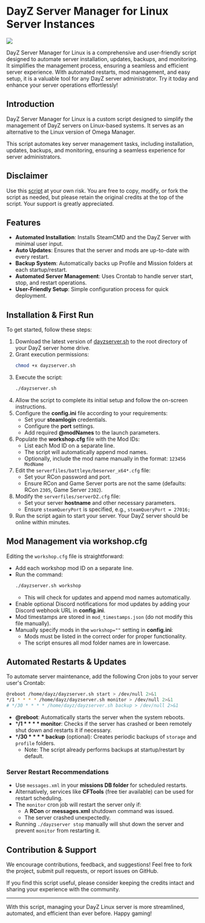 # DayZ Server Manager for Linux Server Instances

![](https://edge-prodberiffagroup.b-cdn.net/web/dayzservermanagerheadlinegifsmall-revisedyellow.gif)

DayZ Server Manager for Linux is a comprehensive and user-friendly script designed to automate server installation, updates, backups, and monitoring. It simplifies the management process, ensuring a seamless and efficient server experience. With automated restarts, mod management, and easy setup, it is a valuable tool for any DayZ server administrator. Try it today and enhance your server operations effortlessly!

## Introduction

DayZ Server Manager for Linux is a custom script designed to simplify the management of DayZ servers on Linux-based systems. It serves as an alternative to the Linux version of Omega Manager.

This script automates key server management tasks, including installation, updates, backups, and monitoring, ensuring a seamless experience for server administrators.

## Disclaimer

Use this [script](https://github.com/fiskce/DayZ-Server-Manager-Linux) at your own risk. You are free to copy, modify, or fork the script as needed, but please retain the original credits at the top of the script. Your support is greatly appreciated.

## Features

- **Automated Installation**: Installs SteamCMD and the DayZ Server with minimal user input.
- **Auto Updates**: Ensures that the server and mods are up-to-date with every restart.
- **Backup System**: Automatically backs up Profile and Mission folders at each startup/restart.
- **Automated Server Management**: Uses Crontab to handle server start, stop, and restart operations.
- **User-Friendly Setup**: Simple configuration process for quick deployment.

## Installation & First Run

To get started, follow these steps:

1. Download the latest version of [dayzserver.sh](https://raw.githubusercontent.com/fiskce/DayZ-Server-Manager-Linux/refs/heads/main/dayzserver.sh) to the root directory of your DayZ server home drive.
2. Grant execution permissions:
   ```sh
   chmod +x dayzserver.sh
   ```
3. Execute the script:
   ```sh
   ./dayzserver.sh
   ```
4. Allow the script to complete its initial setup and follow the on-screen instructions.
5. Configure the **config.ini** file according to your requirements:
   - Set your **steamlogin** credentials.
   - Configure the **port** settings.
   - Add required **@modNames** to the launch parameters.
6. Populate the **workshop.cfg** file with the Mod IDs:
   - List each Mod ID on a separate line.
   - The script will automatically append mod names.
   - Optionally, include the mod name manually in the format: `123456 ModName`
7. Edit the `serverfiles/battleye/beserver_x64*.cfg` file:
   - Set your RCon password and port.
   - Ensure RCon and Game Server ports are not the same (defaults: RCon `2305`, Game Server `2302`).
8. Modify the `serverfiles/serverDZ.cfg` file:
   - Set your server **hostname** and other necessary parameters.
   - Ensure `steamQueryPort` is specified, e.g., `steamQueryPort = 27016;`
9. Run the script again to start your server. Your DayZ server should be online within minutes.

## Mod Management via workshop.cfg

Editing the `workshop.cfg` file is straightforward:

- Add each workshop mod ID on a separate line.
- Run the command:
  ```sh
  ./dayzserver.sh workshop
  ```
  - This will check for updates and append mod names automatically.
- Enable optional Discord notifications for mod updates by adding your Discord webhook URL in **config.ini**.
- Mod timestamps are stored in `mod_timestamps.json` (do not modify this file manually).
- Manually specify mods in the `workshop=""` setting in **config.ini**:
  - Mods must be listed in the correct order for proper functionality.
  - The script ensures all mod folder names are in lowercase.

## Automated Restarts & Updates

To automate server maintenance, add the following Cron jobs to your server user's Crontab:

```sh
@reboot /home/dayz/dayzserver.sh start > /dev/null 2>&1
*/1 * * * * /home/dayz/dayzserver.sh monitor > /dev/null 2>&1
# */30 * * * * /home/dayz/dayzserver.sh backup > /dev/null 2>&1
```

- **@reboot**: Automatically starts the server when the system reboots.
- ***/1 * * * * monitor**: Checks if the server has crashed or been remotely shut down and restarts it if necessary.
- ***/30 * * * * backup** (optional): Creates periodic backups of `storage` and `profile` folders.
  - Note: The script already performs backups at startup/restart by default.

### Server Restart Recommendations

- Use `messages.xml` in your **missions DB folder** for scheduled restarts.
- Alternatively, services like **CFTools** (free tier available) can be used for restart scheduling.
- The `monitor` cron job will restart the server only if:
  - A **RCon** or **messages.xml** shutdown command was issued.
  - The server crashed unexpectedly.
- Running `./dayzserver stop` manually will shut down the server and prevent `monitor` from restarting it.

## Contribution & Support

We encourage contributions, feedback, and suggestions! Feel free to fork the project, submit pull requests, or report issues on GitHub.

If you find this script useful, please consider keeping the credits intact and sharing your experience with the community.

---

With this script, managing your DayZ Linux server is more streamlined, automated, and efficient than ever before. Happy gaming!

